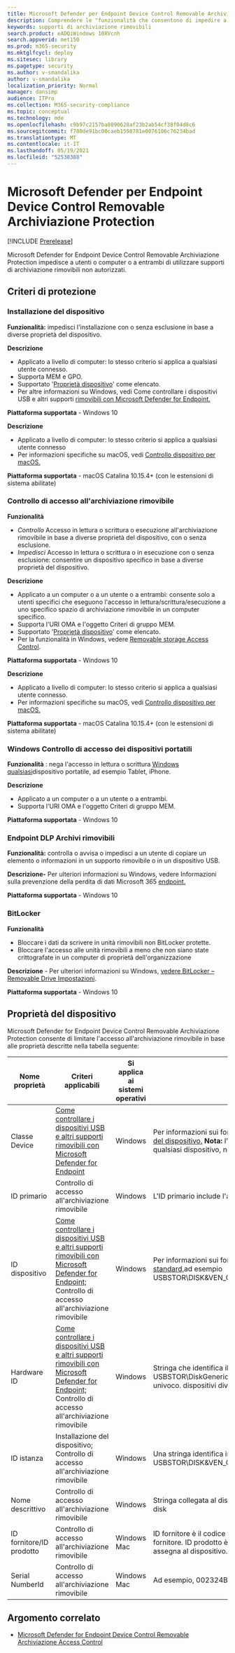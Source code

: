 ```yaml
---
title: Microsoft Defender per Endpoint Device Control Removable Archiviazione Protection
description: Comprendere le "funzionalità che consentono di impedire a utenti o computer o a entrambi di utilizzare supporti di archiviazione rimovibili non autorizzati
keywords: supporti di archiviazione rimovibili
search.product: eADQiWindows 10XVcnh
search.appverid: met150
ms.prod: m365-security
ms.mktglfcycl: deploy
ms.sitesec: library
ms.pagetype: security
ms.author: v-smandalika
author: v-smandalika
localization_priority: Normal
manager: dansimp
audience: ITPro
ms.collection: M365-security-compliance
ms.topic: conceptual
ms.technology: mde
ms.openlocfilehash: c9b97c2157ba8090628af23b2ab54cf38f04d8c6
ms.sourcegitcommit: f780de91bc00caeb1598781e0076106c76234bad
ms.translationtype: MT
ms.contentlocale: it-IT
ms.lasthandoff: 05/19/2021
ms.locfileid: "52538388"
---
```

# <a name="microsoft-defender-for-endpoint-device-control-removable-storage-protection"></a>Microsoft Defender per Endpoint Device Control Removable Archiviazione Protection

[!INCLUDE [Prerelease](../includes/prerelease.md)]

Microsoft Defender for Endpoint Device Control Removable Archiviazione Protection impedisce a utenti o computer o a entrambi di utilizzare supporti di archiviazione rimovibili non autorizzati.

## <a name="protection-policies"></a>Criteri di protezione

### <a name="device-installation"></a>Installazione del dispositivo

**Funzionalità:** impedisci l'installazione con o senza esclusione in base a diverse proprietà del dispositivo.

**Descrizione**
- Applicato a livello di computer: lo stesso criterio si applica a qualsiasi utente connesso.
- Supporta MEM e GPO.
- Supportato '[Proprietà dispositivo](#device-properties)' come elencato.
- Per altre informazioni su Windows, vedi Come controllare i dispositivi USB e altri supporti [rimovibili con Microsoft Defender for Endpoint.](control-usb-devices-using-intune.md)

**Piattaforma supportata** - Windows 10

**Descrizione**
- Applicato a livello di computer: lo stesso criterio si applica a qualsiasi utente connesso
- Per informazioni specifiche su macOS, vedi [Controllo dispositivo per macOS.](mac-device-control-overview.md)
 
**Piattaforma supportata** - macOS Catalina 10.15.4+ (con le estensioni di sistema abilitate)

### <a name="removable-storage-access-control"></a>Controllo di accesso all'archiviazione rimovibile

**Funzionalità**
- *Controllo* Accesso in lettura o scrittura o esecuzione all'archiviazione rimovibile in base a diverse proprietà del dispositivo, con o senza esclusione.
- *Impedisci* Accesso in lettura o scrittura o in esecuzione con o senza esclusione: consentire un dispositivo specifico in base a diverse proprietà del dispositivo.

**Descrizione**
- Applicato a un computer o a un utente o a entrambi: consente solo a utenti specifici che eseguono l'accesso in lettura/scrittura/esecuzione a uno specifico spazio di archiviazione rimovibile in un computer specifico.
- Supporta l'URI OMA e l'oggetto Criteri di gruppo MEM.
- Supportato '[Proprietà dispositivo](#device-properties)' come elencato.
- Per la funzionalità in Windows, vedere [Removable storage Access Control](device-control-removable-storage-access-control.md).

**Piattaforma supportata** - Windows 10

**Descrizione**
- Applicato a livello di computer: lo stesso criterio si applica a qualsiasi utente connesso.
- Per informazioni specifiche su macOS, vedi [Controllo dispositivo per macOS.](mac-device-control-overview.md)
 
**Piattaforma supportata** - macOS Catalina 10.15.4+ (con le estensioni di sistema abilitate)

### <a name="windows-portable-device-access-control"></a>Windows Controllo di accesso dei dispositivi portatili

**Funzionalità** : nega l'accesso in lettura o scrittura [Windows qualsiasi](/windows-hardware/drivers/portable/)dispositivo portatile, ad esempio Tablet, iPhone.

**Descrizione**
- Applicato a un computer o a un utente o a entrambi.
- Supporta l'URI OMA e l'oggetto Criteri di gruppo MEM.

**Piattaforma supportata** - Windows 10

### <a name="endpoint-dlp-removable-storage"></a>Endpoint DLP Archivi rimovibili

**Funzionalità:** controlla o avvisa o impedisci a un utente di copiare un elemento o informazioni in un supporto rimovibile o in un dispositivo USB.

**Descrizione-** Per ulteriori informazioni su Windows, vedere Informazioni sulla prevenzione della perdita di dati Microsoft 365 [endpoint.](../../compliance/endpoint-dlp-learn-about.md)

**Piattaforma supportata** - Windows 10

### <a name="bitlocker"></a>BitLocker 

**Funzionalità**
- Bloccare i dati da scrivere in unità rimovibili non BitLocker protette.
- Bloccare l'accesso alle unità rimovibili a meno che non siano state crittografate in un computer di proprietà dell'organizzazione
 
**Descrizione** - Per ulteriori informazioni su Windows, [vedere BitLocker – Removable Drive Impostazioni](/mem/intune/protect/endpoint-security-disk-encryption-profile-settings).

**Piattaforma supportata** - Windows 10

## <a name="device-properties"></a>Proprietà del dispositivo

Microsoft Defender for Endpoint Device Control Removable Archiviazione Protection consente di limitare l'accesso all'archiviazione rimovibile in base alle proprietà descritte nella tabella seguente:


|Nome proprietà  |Criteri applicabili  |Si applica ai sistemi operativi  |Descrizione  |
|---------|---------|---------|---------|
|Classe Device    |     [Come controllare i dispositivi USB e altri supporti rimovibili con Microsoft Defender for Endpoint](control-usb-devices-using-intune.md)     |   Windows      |  Per informazioni sui formati dell'ID dispositivo, vedi [classe di configurazione del dispositivo.](/windows-hardware/drivers/install/system-defined-device-setup-classes-available-to-vendors) **Nota:** l'installazione dei dispositivi può essere applicata a qualsiasi dispositivo, non solo all'archiviazione rimovibile.       |
|ID primario   |     Controllo di accesso all'archiviazione rimovibile    |   Windows      |      L'ID primario include l'archiviazione rimovibile e il CD/DVD.   |
|ID dispositivo     |  [Come controllare i dispositivi USB e altri supporti rimovibili con Microsoft Defender for Endpoint;](control-usb-devices-using-intune.md) Controllo di accesso all'archiviazione rimovibile       |      Windows   |    Per informazioni sui formati id dispositivo, vedere [Identificatori USB standard,](/windows-hardware/drivers/install/standard-usb-identifiers)ad esempio USBSTOR\DISK&VEN_GENERIC&PROD_FLASH_DISK&REV_8.07      |
|Hardware ID     |     [Come controllare i dispositivi USB e altri supporti rimovibili con Microsoft Defender for Endpoint;](control-usb-devices-using-intune.md) Controllo di accesso all'archiviazione rimovibile    |     Windows    |    Stringa che identifica il dispositivo nel sistema, ad esempio USBSTOR\DiskGeneric_Flash_Disk______8.07; **Nota:** l'ID hardware non è univoco. dispositivi diversi possono condividere lo stesso valore.|
|ID istanza    | Installazione del dispositivo; Controllo di accesso all'archiviazione rimovibile     |     Windows    |   Una stringa identifica in modo univoco il dispositivo nel sistema, ad esempio USBSTOR\DISK&VEN_GENERIC&PROD_FLASH_DISK&REV_8.07\8735B611&0      |
|Nome descrittivo     |     Controllo di accesso all'archiviazione rimovibile    |   Windows      |    Stringa collegata al dispositivo, ad esempio Dispositivo USB generico flash disk     |
|ID fornitore/ID prodotto     |  Controllo di accesso all'archiviazione rimovibile       |   Windows Mac      |     ID fornitore è il codice fornitore a quattro cifre che il comitato USB assegna al fornitore. ID prodotto è il codice prodotto a quattro cifre che il fornitore assegna al dispositivo. Supportare il carattere jolly.    |
|Serial NumberId     |     Controllo di accesso all'archiviazione rimovibile    |      Windows Mac   |     Ad esempio, <SerialNumberId>002324B534BCB431B000058A</SerialNumberId>    |

## <a name="related-topic"></a>Argomento correlato

- [Microsoft Defender for Endpoint Device Control Removable Archiviazione Access Control](device-control-removable-storage-access-control.md)

